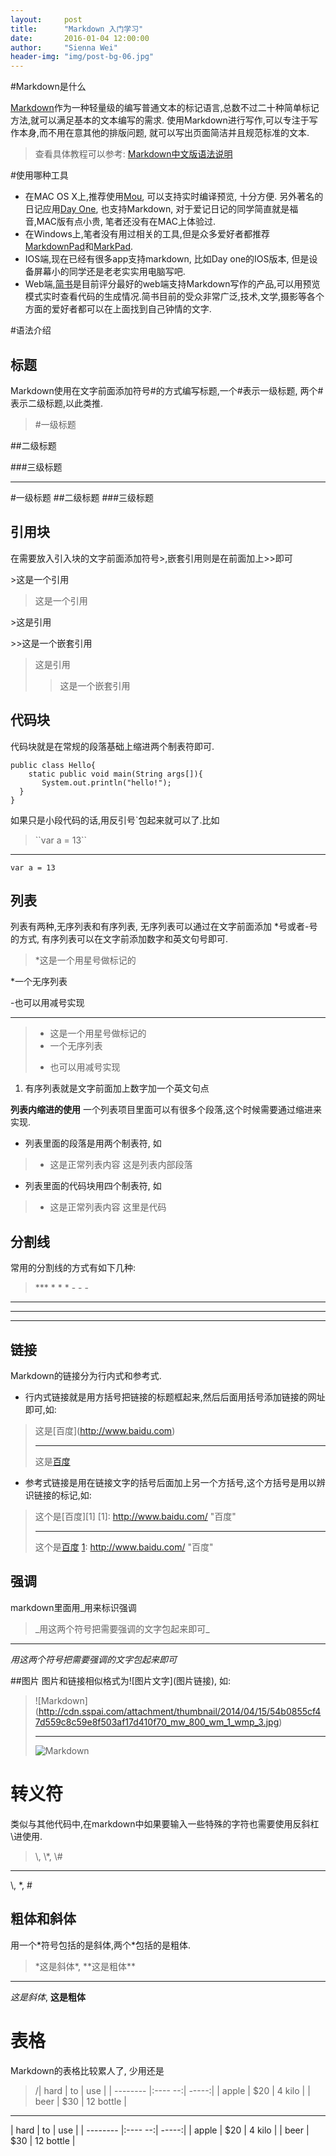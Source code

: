 ```yaml
---
layout:     post
title:      "Markdown 入门学习"
date:       2016-01-04 12:00:00
author:     "Sienna Wei"
header-img: "img/post-bg-06.jpg"
---
```


#Markdown是什么

[Markdown][1]作为一种轻量级的编写普通文本的标记语言,总数不过二十种简单标记方法,就可以满足基本的文本编写的需求. 使用Markdown进行写作,可以专注于写作本身,而不用在意其他的排版问题, 就可以写出页面简洁并且规范标准的文本.

>查看具体教程可以参考:
[Markdown中文版语法说明][2]

#使用哪种工具

* 在MAC OS X上,推荐使用[Mou][3], 可以支持实时编译预览, 十分方便. 另外著名的日记应用[Day One][4], 也支持Markdown, 对于爱记日记的同学简直就是福音,MAC版有点小贵, 笔者还没有在MAC上体验过.
* 在Windows上,笔者没有用过相关的工具,但是众多爱好者都推荐[MarkdownPad][5]和[MarkPad][6].
* IOS端,现在已经有很多app支持markdown, 比如Day one的IOS版本, 但是设备屏幕小的同学还是老老实实用电脑写吧.
* Web端,[简书][7]是目前评分最好的web端支持Markdown写作的产品,可以用预览模式实时查看代码的生成情况.简书目前的受众非常广泛,技术,文学,摄影等各个方面的爱好者都可以在上面找到自己钟情的文字.

#语法介绍

## 标题
Markdown使用在文字前面添加符号\#的方式编写标题,一个\#表示一级标题, 两个\#表示二级标题,以此类推.

>\#一级标题

 \#\#二级标题
 
 \#\#\#三级标题
 
******
 #一级标题
 ##二级标题
 ###三级标题

## 引用块
在需要放入引入块的文字前面添加符号\>,嵌套引用则是在前面加上\>>即可

\>这是一个引用

>这是一个引用

\>这是引用

\>\>这是一个嵌套引用

>这是引用
>>这是一个嵌套引用

## 代码块
代码块就是在常规的段落基础上缩进两个制表符即可.
   
    public class Hello{
        static public void main(String args[]){
           System.out.println("hello!");
      }
    }

如果只是小段代码的话,用反引号`包起来就可以了.比如 
>\`\`var a = 13\`\`
***
``var a = 13``


## 列表
列表有两种,无序列表和有序列表, 无序列表可以通过在文字前面添加 \*号或者\-号的方式, 有序列表可以在文字前添加数字和英文句号即可.

>\*这是一个用星号做标记的

 \*一个无序列表
 
 \-也可以用减号实现
 
***
>* 这是一个用星号做标记的
>* 一个无序列表
>- 也可以用减号实现

1. 有序列表就是文字前面加上数字加一个英文句点

**列表内缩进的使用**
一个列表项目里面可以有很多个段落,这个时候需要通过缩进来实现.

* 列表里面的段落是用两个制表符, 如

>* 这是正常列表内容
   这是列表内部段落
* 列表里面的代码块用四个制表符, 如
>* 这是正常列表内容
        这里是代码

## 分割线
常用的分割线的方式有如下几种:
>\*\*\* 
\* \* \*
\- \- \-

***
* * *
- - -

## 链接

Markdown的链接分为行内式和参考式. 

* 行内式链接就是用方括号把链接的标题框起来,然后后面用括号添加链接的网址即可,如:

>这是\[百度](http://www.baidu.com)
>***
>这是[百度](http://www.baidu.com)

* 参考式链接是用在链接文字的括号后面加上另一个方括号,这个方括号是用以辨识链接的标记,如:

>这个是\[百度]\[1]
\[1]: http://www.baidu.com/ "百度"
>***
>这个是[百度][1]
[1]: http://www.baidu.com/ "百度"

## 强调
markdown里面用\_用来标识强调

>\_用这两个符号把需要强调的文字包起来即可_
***
_用这两个符号把需要强调的文字包起来即可_

##图片
图片和链接相似格式为\!\[图片文字](图片链接), 如:

>\!\[Markdown](http://cdn.sspai.com/attachment/thumbnail/2014/04/15/54b0855cf47d559c8c59e8f503af17d410f70_mw_800_wm_1_wmp_3.jpg)
>***
>![Markdown](http://upload-images.jianshu.io/upload_images/721952-d0fb1ee41379e552.jpg?imageMogr2/auto-orient/strip%7CimageView2/2/w/1240)



# 转义符
类似与其他代码中,在markdown中如果要输入一些特殊的字符也需要使用反斜杠\进使用.

>\\\, \\\*, \\\#
***
\\, \*, \#

## 粗体和斜体
用一个\*符号包括的是斜体,两个\*包括的是粗体.

>\*这是斜体\*, \*\*这是粗体\*\*
***
*这是斜体*, **这是粗体**

# 表格
Markdown的表格比较累人了, 少用还是
>/| hard       | to          | use    |
  | --------  |:---- --:| -----:|
  | apple       | $20       | 4 kilo        |
  | beer        | $30        |  12 bottle  |
***
  | hard        | to          | use    |
  | --------  |:---- --:| -----:|
  | apple       | $20       | 4 kilo        |
  | beer        | $30        |  12 bottle  |



[1]: http://baike.baidu.com/link?url=irHfpQpbk1fctASI-6gwVqTih2UZbbuyDNoSiE4MrsMy6TAWaUHFSVGuryDdRsqlyWDWVzMwRPUxBK5yinf4nq "百度介绍"
[2]:http://wowubuntu.com/markdown/#list "中文版说明文档"
[3]:http://25.io/mou/ "Mou下载地址"
[4]:http://dayoneapp.com/ "Day One下载地址"
[5]:http://www.markdownpad.com/ "Markdownpad 下载地址"
[6]:http://code52.org/DownmarkerWPF/ "MarkPad 下载地址"
[7]:http://www.jianshu.com/ "简书"
